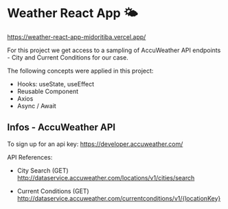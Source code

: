 # Weather React App 🌤
https://weather-react-app-midoritiba.vercel.app/

For this project we get access to a sampling of AccuWeather API endpoints - City and Current Conditions for our case.

The following concepts were applied in this project:
- Hooks: useState, useEffect
- Reusable Component
- Axios
- Async / Await

## Infos - AccuWeather API

To sign up for an api key: https://developer.accuweather.com/

API References:
- City Search (GET)
http://dataservice.accuweather.com/locations/v1/cities/search

- Current Conditions (GET)
http://dataservice.accuweather.com/currentconditions/v1/{locationKey}
